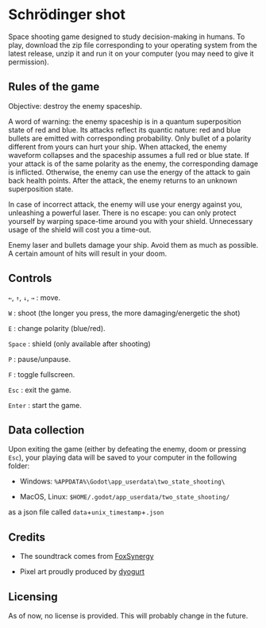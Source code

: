 # Schrödinger shot

Space shooting game designed to study decision-making in humans. To play, download the zip file corresponding to your operating system from the latest release, unzip it and run it on your computer (you may need to give it permission).

## Rules of the game

Objective: destroy the enemy spaceship.

A word of warning: the enemy spaceship is in a quantum superposition state of red and blue. Its attacks reflect its quantic nature: red and blue bullets are emitted with corresponding probability. Only bullet of a polarity different from yours can hurt your ship.
When attacked, the enemy waveform collapses and the spaceship assumes a full red or blue state.
If your attack is of the same polarity as the enemy, the corresponding damage is inflicted. Otherwise, the enemy can use the energy of the attack to gain back health points.
After the attack, the enemy returns to an unknown superposition state.

In case of incorrect attack, the enemy will use your energy against you, unleashing a powerful laser. There is no escape: you can only protect yourself by warping space-time around you with your shield. Unnecessary usage of the shield will cost you a time-out.

Enemy laser and bullets damage your ship. Avoid them as much as possible. A certain amount of hits will result in your doom.


## Controls

`←`, `↑`, `↓`, `→` : move.

`W` : shoot (the longer you press, the more damaging/energetic the shot)

`E` : change polarity (blue/red).

`Space` : shield (only available after shooting)

`P` : pause/unpause.

`F` : toggle fullscreen.

`Esc` : exit the game.

`Enter` : start the game.

## Data collection

Upon exiting the game (either by defeating the enemy, doom or pressing `Esc`), your playing data will be saved to your computer in the following folder:

- Windows: `%APPDATA%\Godot\app_userdata\two_state_shooting\`

- MacOS, Linux: `$HOME/.godot/app_userdata/two_state_shooting/`

as a json file called `data`+`unix_timestamp`+`.json`

## Credits

- The soundtrack comes from [FoxSynergy](https://opengameart.org/content/cosmo-blast)

- Pixel art proudly produced by [dyogurt](https://twitter.com/dfmmatias)

## Licensing

As of now, no license is provided. This will probably change in the future.

